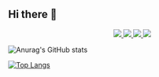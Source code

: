 ## Hi there 👋


<div align="center" >
 
 <a href="https://mailto:may.kaylene97@gmail.com" target="_blank">
  <img src="https://img.shields.io/badge/Gmail-D14836?style=for-the-badge&logo=gmail&logoColor=white" target="_blank" /> </a>
  
  <a href="https://github.com/mayarakaylene" target="_blank">
    <img src="https://img.shields.io/badge/LinkedIn-0077B5?style=for-the-badge&logo=linkedin&logoColor=white" target="_blank" /> </a>
    
   <a href="https://instagram.com/mayarakaylene" target="_blank">
    <img src="https://img.shields.io/badge/Instagram-E4405F?style=for-the-badge&logo=instagram&logoColor=white" target="_blank" /> </a>
         
 
<a href="https://github.com/mayarakaylene" target="_blank">
    <img src="https://img.shields.io/badge/Discord-7289DA?style=for-the-badge&logo=discord&logoColor=white" target="_blank" /> </a>
 
  </div>

<p></p>


  <div>
  
  ![Anurag's GitHub stats](https://github-readme-stats.vercel.app/api?username=mayarakaylene&show_icons=true&theme=nightowl)
  
  [![Top Langs](https://github-readme-stats.vercel.app/api/top-langs/?username=mayarakaylene&layout=compact&theme=nightowl)](https://github.com/anuraghazra/github-readme-stats)
  
  </div>
  
